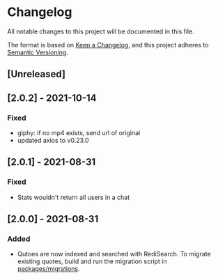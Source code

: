 # Changelog

All notable changes to this project will be documented in this file.

The format is based on [Keep a Changelog](https://keepachangelog.com/en/1.0.0/),
and this project adheres to [Semantic Versioning](https://semver.org/spec/v2.0.0.html).

## [Unreleased]

## [2.0.2] - 2021-10-14

### Fixed

- giphy: if no mp4 exists, send url of original
- updated axios to v0.23.0

## [2.0.1] - 2021-08-31

### Fixed

- Stats wouldn't return all users in a chat

## [2.0.0] - 2021-08-31

### Added

- Qutoes are now indexed and searched with RediSearch. To migrate existing quotes,
  build and run the migration script in [packages/migrations](./packages/migrations/src/0001_redisearch.ts).
